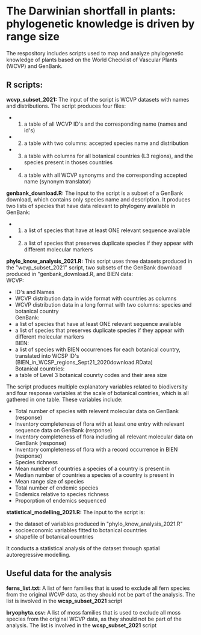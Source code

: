 # The Darwinian shortfall in plants: phylogenetic knowledge is driven by range size
The respository includes scripts used to map and analyze phylogenetic knowledge of plants based on the World Checklist of Vascular Plants (WCVP) and GenBank. 



## R scripts:

**wcvp_subset_2021:** The input of the script is WCVP datasets with names and distributions. The script produces four files: 
* 1) a table of all WCVP ID's and the corresponding name (names and id's)
* 2) a table with two columns: accepted species name and distribution
* 3) a table with columns for all botanical countries (L3 regions), and the species present in thoses countries
* 4) a table with all WCVP synonyms and the corresponding accepted name (synonym translator)

**genbank_download.R:** The input to the script is a subset of a GenBank download, which contains only species name and description. It produces two lists of species that have data relevant to phylogeny available in GenBank:
* 1) a list of species that have at least ONE relevant sequence available
* 2) a list of species that preserves duplicate species if they appear with different molecular markers

**phylo_know_analysis_2021.R:** This script uses three datasets produced in the "wcvp_subset_2021" script, two subsets of the GenBank download produced in "genbank_download.R, and BIEN data:  
WCVP:
* ID's and Names
* WCVP distribution data in wide format with countries as columns
* WCVP distribution data in a long format with two columns: species and botanical country  
GenBank:
* a list of species that have at least ONE relevant sequence available
* a list of species that preserves duplicate species if they appear with different molecular markers  
BIEN:
* a list of species with BIEN occurrences for each botanical country, translated into WCSP ID's (BIEN_in_WCSP_regions_Sept21_2020download.RData)  
Botanical countries:
* a table of Level 3 botanical counrty codes and their area size  

The script produces multiple explanatory variables related to biodiversity and four response variables at the scale of botanical contries, which is all gathered in one table. These variables include:
* Total number of species with relevent molecular data on GenBank (response)
* Inventory completeness of flora with at least one entry with relevant sequence data on GenBank (response)
* Inventory completeness of flora including all relevant molecular data on GenBank (response)
* Inventory completeness of flora with a record occurrence in BIEN (response)
* Species richness
* Mean number of countries a species of a country is present in
* Median number of countries a species of a country is present in
* Mean range size of species
* Total number of endemic species 
* Endemics relative to species richness
* Proporption of endemics sequenced

**statistical_modelling_2021.R:** The input to the script is: 
* the dataset of variables produced in "phylo_know_analysis_2021.R"
* socioeconomic variables fitted to botanical countries
* shapefile of botanical countries  

It conducts a statistical analysis of the dataset through spatial autoregressive modelling.

## Useful data for the analysis

**ferns_list.txt:** A list of fern families that is used to exclude all fern species from the original WCVP data, as they should not be part of the analysis. The list is involved in the **wcsp_subset_2021** script

**bryophyta.csv:** A list of moss families that is used to exclude all moss species from the original WCVP data, as they should not be part of the analysis. The list is involved in the **wcsp_subset_2021** script
